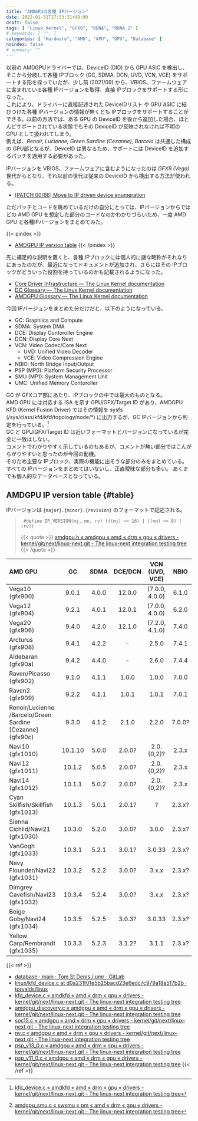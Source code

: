 ```yaml
---
title: "AMDGPUの各種 IPバージョン"
date: 2022-01-31T17:53:21+09:00
draft: false
tags: [ "Linux_Kernel", "GFX9", "RDNA", "RDNA_2" ]
# keywords: [ "", ]
categories: [ "Hardware", "AMD", "APU", "GPU", "Database" ]
noindex: false
# summary: ""
---
```


以前の AMDGPUドライバーでは、DeviceID (DID) から GPU ASIC を検出し、そこから分岐して各種 IPブロック (GC, SDMA, DCN, UVD, VCN, VCE) をサポートする形を採っていたが、少し前 (2021/09) から、VBIOS、ファームウェアに含まれている各種 IPバージョンを取得、直接 IPブロックをサポートする形になった。  
これにより、ドライバーに直接記述された DeviceIDリスト や GPU ASIC に結びつけた各種 IPバージョンの情報が無くとも IPブロックをサポートすることができる。以前の方法では、ある GPU の DeviceID を後から追加した場合、ほとんどサポートされている状態でもその DeviceID が反映されなければ不明の GPU として扱われてしまう。  
例えば、*Renoir, Lucienne, Green Sardine (Cezanne), Barcelo* は共通した構成の GPU部となるが、DevceID は異なるため、サポートには DeviceID を追加するパッチを適用する必要があった。  

IPバージョンを VBIOS、ファームウェアに含むようになったのは *GFX9 (Vega)* 世代からとなり、それ以前の世代は従来の DeviceID から検出する方法が使われる。  

* [[PATCH 00/66] Move to IP driven device enumeration](https://lists.freedesktop.org/archives/amd-gfx/2021-September/069191.html)

ただパッチとコードを眺めているだけの自分にとっては、IPバージョンからではどの AMD GPU を想定した部分のコードなのかわかりづらいため、一度 AMD GPU と各種IPバージョンをまとめてみた。  

{{< pindex >}}
* [AMDGPU IP version table](#table)
{{< /pindex >}}

先に補足的な説明を置くと、各種 IPブロックには個人的に謎な略称がそれなりにあったのだが、最近になってドキュメントが追加され、さらにはその IPブロックがどういった役割を持っているのかも記載されるようになった。  

* [Core Driver Infrastructure — The Linux Kernel documentation](https://www.kernel.org/doc/html/latest/gpu/amdgpu/driver-core.html)
* [DC Glossary — The Linux Kernel documentation](https://www.kernel.org/doc/html/latest/gpu/amdgpu/display/dc-glossary.html)
* [AMDGPU Glossary — The Linux Kernel documentation](https://www.kernel.org/doc/html/latest/gpu/amdgpu/amdgpu-glossary.html)

今回 IPバージョンをまとめた分だけだと、以下のようになっている。  

* GC: Graphiics and Compute
* SDMA: System DMA
* DCE: Display Contoroller Engine
* DCN: Display Core Next
* VCN: Video Codec/Core Next
    * UVD: Unified Video Decoder
    * VCE: Video Compression Engine
* NBIO: North Bridge Input/Output
* PSP (MP0): Platform Security Processor
* SMU (MP1): System Management Unit
* UMC: Unified Memory Contoroller

GC が GFXコア部にあたり、IPブロックの中では最大のものとなる。  
AMD GPU には対応する ISA を示す GPU/GFX/Target ID があり、AMDGPU KFD (Kernel Fusion Driver) ではその情報を sysfs (/sys/class/kfd/kfd/topology/node/\*) に出力するが、GC IPバージョンから判定を行っている。[^gc-gpu_id]  
GC と GPU/GFX/Target ID は近いフォーマットとバージョンになっているが完全に一致はしない。  
コメントでわかりやすく示しているのもあるが、コメントが無い部分ではこんがらがりやすいと思ったのが今回の動機。  
そのため主要な IPブロック、実際の機能に出そうな部分のみをまとめている。すべての IPバージョンをまとめてはいないし、正直曖昧な部分も多い。
あくまでも個人的なデータベースとなっている。  

[^gc-gpu_id]: [kfd_device.c « amdkfd « amd « drm « gpu « drivers - kernel/git/next/linux-next.git - The linux-next integration testing tree](https://git.kernel.org/pub/scm/linux/kernel/git/next/linux-next.git/tree/drivers/gpu/drm/amd/amdkfd/kfd_device.c?h=next-20220128#n186)

## AMDGPU IP version table {#table}

IPバージョンは `{major}.{minor}.{revision}` のフォーマットで記述される。  

 > 		#define IP_VERSION(mj, mn, rv) (((mj) << 16) | ((mn) << 8) | (rv))
 >
 > {{< quote >}} [amdgpu.h « amdgpu « amd « drm « gpu « drivers - kernel/git/next/linux-next.git - The linux-next integration testing tree](https://git.kernel.org/pub/scm/linux/kernel/git/next/linux-next.git/tree/drivers/gpu/drm/amd/amdgpu/amdgpu.h?h=next-20220128#n767) {{< /quote >}}


| AMD GPU   | GC    | SDMA  | DCE/DCN | VCN (UVD, VCE) | NBIO  |PSP (MP0)|SMU (MP1)| UMC   |
| :-------- | :---: | :---: | :-----: | :------------: | :---: | :---: | :---: | :---: |
|Vega10 (gfx900)| 9.0.1| 4.0.0 | 12.0.0  | (7.0.0, 4.0.0) | 6.1.0 | 9.0.0 | 9.0.0 | 6.0.0 |
|Vega12 (gfx904)| 9.2.1| 4.0.1 | 12.0.1  | (7.0.0, 4.0.0) | 6.2.0 | 9.0.0 | 9.0.0 | 6.1.0 |
|Vega20 (gfx906)| 9.4.0| 4.2.0 | 12.1.0  | (7.2.0, 4.1.0) | 7.4.0 | 11.0.2| 11.0.2| 6.1.1 |
|Arcturus (gfx908)| 9.4.1| 4.2.2| -      | 2.5.0       | 7.4.1 | 11.0.4| 11.0.2| 6.1.2 | 
|Aldebaran (gfx90a)|9.4.2| 4.4.0| -      | 2.6.0       | 7.4.4 | 13.0.2| 13.0.2| 6.7.0 |
|Raven/Picasso (gfx902)| 9.1.0 | 4.1.1 | 1.0.0 | 1.0.0 | 7.0.0 | 10.0.0| 10.0.0| 7.0.0 |
|Raven2 (gfx909)       | 9.2.2 | 4.1.1 | 1.0.1 | 1.0.1 | 7.0.1 | 10.0.1| 10.0.1| 7.5.0 |
|Renoir/Lucienne<br>/Barcelo/Green Sardine \[Cezanne\] (gfx90c) |9.3.0|4.1.2|2.1.0|2.2.0|7.0.0?|12.0.x?|12.0.{1,2}[^rn-smu]|?|
|Navi10 (gfx1010)                |10.1.10| 5.0.0| 2.0.0?| 2.0.{0,2}?| 2.3.x| 11.0.0| 11.0.0| ?|
|Navi12 (gfx1011)                 |10.1.2| 5.0.5| 2.0.0?| 2.0.{0,2}?| 2.3.x| 11.0.9| 11.0.9| ?|
|Navi14 (gfx1012)                 |10.1.1| 5.0.2| 2.0.0?| 2.0.{0,2}?| 2.3.x| 11.0.5| 11.0.5| ?|
|Cyan Skilfish/Skillfish (gfx1013)|10.1.3|5.0.1|2.0.1?|?| 2.3.x? | 11.0.8 | 11.0.8 |?|
|Sienna Cichlid/Navi21 (gfx1030)  | 10.3.0| 5.2.0| 3.0.0?| 3.0.0|2.3.x?| 11.0.7| 11.0.7| 8.7.x|
|VanGogh (gfx1033)                | 10.3.1| 5.2.1| 3.0.1?|3.0.33| 2.3.x?| 11.5.0| 11.5.0| ?|
|Navy Flounder/Navi22 (gfx1031)   | 10.3.2| 5.2.2| 3.0.0?| 3.x.x| 2.3.x?|11.0.11|11.0.11| ?|
|Dimgrey Cavefish/Navi23 (gfx1032)| 10.3.4| 5.2.4| 3.0.0?| 3.x.x| 2.3.x?|11.0.12|11.0.12| ?|
|Beige Goby/Navi24 (gfx1034)      | 10.3.5| 5.2.5| 3.0.3?|3.0.33| 2.3.x?|11.0.13|11.0.13| ?|
|Yellow Carp/Rembrandt (gfx1035)  | 10.3.3| 5.2.3| 3.1.2?| 3.1.1| 2.3.x?|13.0.{1,3}|13.0.{1,3}?| ?|

[^rn-nbio]: [soc15.c « amdgpu « amd « drm « gpu « drivers - kernel/git/next/linux-next.git - The linux-next integration testing tree](https://git.kernel.org/pub/scm/linux/kernel/git/next/linux-next.git/tree/drivers/gpu/drm/amd/amdgpu/soc15.c?h=next-20220128#n1399)
[^rn-smu]: [amdgpu_smu.c « swsmu « pm « amd « drm « gpu « drivers - kernel/git/next/linux-next.git - The linux-next integration testing tree](https://git.kernel.org/pub/scm/linux/kernel/git/next/linux-next.git/tree/drivers/gpu/drm/amd/pm/swsmu/amdgpu_smu.c?h=next-20220128#n526)

{{< ref >}}
* [database · main · Tom St Denis / umr · GitLab](https://gitlab.freedesktop.org/tomstdenis/umr/-/tree/main/database)
* [linux/kfd_device.c at d0a231f01e5b25bacd23e6edc7c979a18a517b2b · torvalds/linux](https://github.com/torvalds/linux/blob/d0a231f01e5b25bacd23e6edc7c979a18a517b2b/drivers/gpu/drm/amd/amdkfd/kfd_device.c)
* [kfd_device.c « amdkfd « amd « drm « gpu « drivers - kernel/git/next/linux-next.git - The linux-next integration testing tree](https://git.kernel.org/pub/scm/linux/kernel/git/next/linux-next.git/tree/drivers/gpu/drm/amd/amdkfd/kfd_device.c?h=next-20220128)
* [amdgpu_discovery.c « amdgpu « amd « drm « gpu « drivers - kernel/git/next/linux-next.git - The linux-next integration testing tree](https://git.kernel.org/pub/scm/linux/kernel/git/next/linux-next.git/tree/drivers/gpu/drm/amd/amdgpu/amdgpu_discovery.c?h=next-20220128)
* [soc15.c « amdgpu « amd « drm « gpu « drivers - kernel/git/next/linux-next.git - The linux-next integration testing tree](https://git.kernel.org/pub/scm/linux/kernel/git/next/linux-next.git/tree/drivers/gpu/drm/amd/amdgpu/soc15.c?h=next-20220128)
* [nv.c « amdgpu « amd « drm « gpu « drivers - kernel/git/next/linux-next.git - The linux-next integration testing tree](https://git.kernel.org/pub/scm/linux/kernel/git/next/linux-next.git/tree/drivers/gpu/drm/amd/amdgpu/nv.c?h=next-20220128)
* [psp_v13_0.c « amdgpu « amd « drm « gpu « drivers - kernel/git/next/linux-next.git - The linux-next integration testing tree](https://git.kernel.org/pub/scm/linux/kernel/git/next/linux-next.git/tree/drivers/gpu/drm/amd/amdgpu/psp_v13_0.c?h=next-20220128)
* [psp_v11_0.c « amdgpu « amd « drm « gpu « drivers - kernel/git/next/linux-next.git - The linux-next integration testing tree](https://git.kernel.org/pub/scm/linux/kernel/git/next/linux-next.git/tree/drivers/gpu/drm/amd/amdgpu/psp_v11_0.c?h=next-20220128)
{{< /ref >}}

